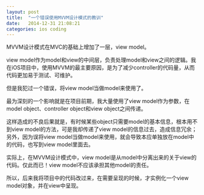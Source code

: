 ```yaml
---
layout: post
title:  "一个错误使用MVVM设计模式的教训"
date:   2014-12-31 21:08:21
categories: ios coding
---
```


MVVM设计模式在MVC的基础上增加了一层，view model。

view model作为model和view的中间层，负责处理model和view之间的逻辑。我在iOS项目中，使用MVVM的最主要原因，是为了减少controller的代码量，从而代码更加易于测试、可维护。

但是我犯过一个错误，将view model当做model来使用了。 

<!--more-->

最为深刻的一个影响就是在项目前期，我大量使用了view model作为参数，在model object、controller object和view object之间传递。

这样造成的不良后果就是，有时候某些object只需要model的基本信息，根本用不到view model的方法，可是我却传递了view model的信息过去，造成信息冗余；另外，因为误将view model当做model来使用，就会导致本应单独放在model中的代码，也写到view model里面去。

实际上，在MVVM设计模式中，view model是从model中分离出来的关于view的代码。仅此而已！view model不应该承担其他model的责任。

所以，后来我将项目中的代码改过来，在需要呈现的时候，才实例化一个view model对象，并在view中呈现。
